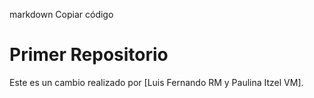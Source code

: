 markdown
Copiar código
# Primer Repositorio
Este es un cambio realizado por [Luis Fernando RM y Paulina Itzel VM].
